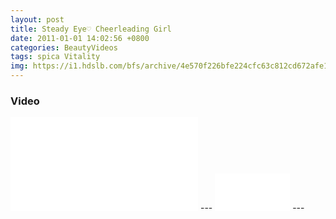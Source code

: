 ```yaml
---
layout: post
title: Steady Eye♡ Cheerleading Girl
date: 2011-01-01 14:02:56 +0800
categories: BeautyVideos
tags: spica Vitality
img: https://i1.hdslb.com/bfs/archive/4e570f226bfe224cfc63c812cd672afe1107d793.jpg
---
```

<script data-cfasync='false' type='text/javascript' src='//p354631.clksite.com/adServe/banners?tid=354631_693981_0'></script>

### Video
<iframe src="//player.bilibili.com/player.html?aid=8120511&cid=13352637&page=1" scrolling="no" border="0" frameborder="no" framespacing="0" allowfullscreen="true"> </iframe>
---
<iframe data-aa="1189499" src="//ad.a-ads.com/1189499?size=120x60" scrolling="no" style="width:120px; height:60px; border:0px; padding:0; overflow:hidden" allowtransparency="true"></iframe>
---
<script data-cfasync='false' type='text/javascript' src='//p354631.clksite.com/adServe/banners?tid=354631_693981_2&type=footer&size=22'></script>
